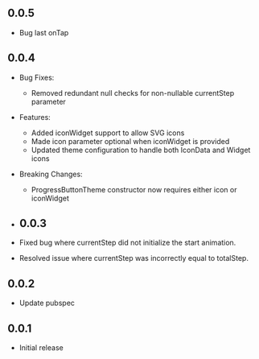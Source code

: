 ## 0.0.5

- Bug last onTap

## 0.0.4

- Bug Fixes:
  - Removed redundant null checks for non-nullable currentStep parameter
- Features:
  - Added iconWidget support to allow SVG icons
  - Made icon parameter optional when iconWidget is provided
  - Updated theme configuration to handle both IconData and Widget icons
- Breaking Changes:
  - ProgressButtonTheme constructor now requires either icon or iconWidget

- ## 0.0.3

- Fixed bug where currentStep did not initialize the start animation.
- Resolved issue where currentStep was incorrectly equal to totalStep.

## 0.0.2

- Update pubspec

## 0.0.1

- Initial release